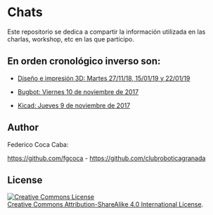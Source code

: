 # Chats

Este repositorio se dedica a compartir la información utilizada en las charlas, workshop, etc en las que participo.

## En orden cronológico inverso son:

* [Diseño e impresión 3D: Martes 27/11/18, 15/01/19 y 22/01/19](https://github.com/fgcoca/Chats/tree/master/27-11-18-Materiales-Taller-3D)

* [Bugbot: Viernes 10 de noviembre de 2017](https://github.com/fgcoca/Chats/tree/master/10-11-17-Fr-Bugbot "Viernes 10 de noviembre de 2017 en el CEIP Sierra Nevada")
 
* [Kicad: Jueves 9 de noviembre de 2017](https://github.com/fgcoca/Chats/tree/master/9-11-17-Th-Kicad "Kicad: Jueves 9 de noviembre de 2017 en el aula 001 del IES Virgen de las Nieves")

## **Author**

Federico Coca Caba:

https://github.com/fgcoca  - https://github.com/clubroboticagranada


## **License**
<a rel="license" href="http://creativecommons.org/licenses/by-sa/4.0/"><img alt="Creative Commons License" style="border-width:0" src="https://i.creativecommons.org/l/by-sa/4.0/88x31.png" /></a><br /> <a rel="license" href="http://creativecommons.org/licenses/by-sa/4.0/">Creative Commons Attribution-ShareAlike 4.0 International License</a>.





